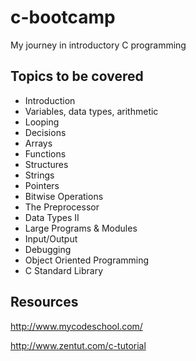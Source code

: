 # c-bootcamp

My journey in introductory C programming

## Topics to be covered
- Introduction
- Variables, data types, arithmetic
- Looping
- Decisions
- Arrays
- Functions
- Structures
- Strings
- Pointers
- Bitwise Operations
- The Preprocessor
- Data Types II
- Large Programs & Modules
- Input/Output
- Debugging
- Object Oriented Programming
- C Standard Library

## Resources
http://www.mycodeschool.com/


http://www.zentut.com/c-tutorial